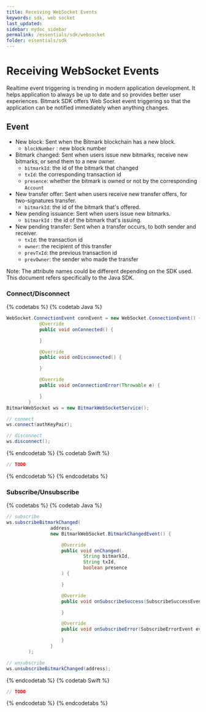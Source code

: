 ```yaml
---
title: Receiving WebSocket Events
keywords: sdk, web socket
last_updated: 
sidebar: mydoc_sidebar
permalink: /essentials/sdk/websocket
folder: essentials/sdk
---
```


# Receiving WebSocket Events
Realtime event triggering is trending in modern application development. It helps application to always be up to date and so provides better user experiences.
Bitmark SDK offers Web Socket event triggering so that the application can be notified immediately when anything changes.

## Event
- New block: Sent when the Bitmark blockchain has a new block.
  + `blockNumber` : new block number
- Bitmark changed: Sent when users issue new bitmarks, receive new bitmarks, or send them to a new owner.
  + `bitmarkId`: the id of the bitmark that changed
  + `txId`: the corresponding transaction id
  + `presence`: whether the bitmark is owned or not by the corresponding `Account`
- New transfer offer: Sent when users receive new transfer offers, for two-signatures transfer.
  + `bitmarkId`: the id of the bitmark that's offered.
- New pending issuance: Sent when users issue new bitmarks.
  + `bitmarkId` : the id of the bitmark that's issuing.
- New pending transfer: Sent when a transfer occurs, to both sender and receiver.
  + `txId`: the transaction id
  + `owner`: the recipient of this transfer
  + `prevTxId`: the previous transaction id
  + `prevOwner`: the sender who made the transfer

Note: The attribute names could be different depending on the SDK used. This document refers specifically to the Java SDK.

### Connect/Disconnect
{% codetabs %}
{% codetab Java %}
```java
WebSocket.ConnectionEvent connEvent = new WebSocket.ConnectionEvent() {
            @Override
            public void onConnected() {

            }

            @Override
            public void onDisconnected() {

            }

            @Override
            public void onConnectionError(Throwable e) {

            }
        }
BitmarkWebSocket ws = new BitmarkWebSocketService();

// connect
ws.connect(authKeyPair);

// disconnect
ws.disconnect();
```
{% endcodetab %}
{% codetab Swift %}
```swift
// TODO
```
{% endcodetab %}
{% endcodetabs %}


### Subscribe/Unsubscribe
{% codetabs %}
{% codetab Java %}
```java
// subscribe
ws.subscribeBitmarkChanged(
                address,
                new BitmarkWebSocket.BitmarkChangedEvent() {

                    @Override
                    public void onChanged(
                            String bitmarkId,
                            String txId,
                            boolean presence
                    ) {

                    }

                    @Override
                    public void onSubscribeSuccess(SubscribeSuccessEvent event) {

                    }

                    @Override
                    public void onSubscribeError(SubscribeErrorEvent event) {

                    }
                }
        );

// unsubscribe
ws.unsubscribeBitmarkChanged(address);
```
{% endcodetab %}
{% codetab Swift %}
```swift
// TODO
```
{% endcodetab %}
{% endcodetabs %}
